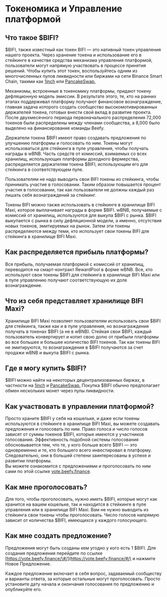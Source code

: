 # Токеномика и Управление платформой

## **Что такое $BIFI?**

$BIFI, также известный как токен BIFI — это нативный токен управления нашего проекта. Через хранение токена и использование его в стейкинге в качестве средства механизма управления платформой, пользователи могут напрямую участвовать в процессе принятия решений. Чтобы купить этот токен, воспользуйтесь одним из многочисленных пулов ликвидности или биржами на сети Binance Smart Chain, такими как [1inch](https://1inch.exchange/#/r/0xF4cb25a1FF50E319c267b3E51CBeC2699FB2A43B/BNB/BIFI/?network=56) или [PancakeSwap.](https://exchange.pancakeswap.finance/)

Механизмы, встроенные в токеномику платформы, придают токену дефляционную модель эмиссии. В результате этого, те, кто на ранних этапах поддерживал платформу получают финансовое вознаграждение, главная задача которого создать сообщество высокомотивированных держателей токена, готовых внести свой вклад в развитие проекта. После двухмесячного периода первоначального распределения 72,000 токенов были распределены между членами сообщества, а 8,000 было выделено на финансирование команды Beefy.

Держатели токена $BIFI имеют право создавать предложения по улучшению платформы и голосовать по ним. Токены могут использоваться для стейкинга в пуле управления, чтобы получать награды в wBNB. Часть средств от комиссий, взимаемых со всех хранилищ, использующих платформы доходного фермерства, распределяется держателям токена $BIFI, использующим его для стейкинга в соответствующем пуле.

Пользователям не надо выводить свои BIFI токены из стейкинга, чтобы принимать участие в голосовании. Таким образом повышается процент участия в голосовании, так как пользователи не должны каждый раз лишать себя вознаграждений за стейкинг.

Токены BIFI можно также использовать в стейкинге в хранилище BIFI Maxi, которое выплачивает награды в форме $BIFI. wBNB, получаемые с комиссий от хранилищ, используются для выкупа $BIFI с рынка. $BIFI выкупается с рынка в силу дефляционной модели, а именно, отсутствия новых токенов, эмитируемых на рынок. Затем эти токены распределяются между теми, кто использует свои токены BIFI для стейкинга в хранилище BIFI Maxi.

## **Как распределяется прибыль платформы?**

Вся прибыль, получаемая платформой с комиссий от хранилищ, переводится на смарт-контракт RewardPool в форме wBNB. Все, кто используют свои токены $BIFI для стейкинга в хранилище BIFI Maxi или в пуле управлению получают соответствующую их доле вознаграждение.

## **Что из себя представляет хранилище BIFI Maxi?**

Хранилище BIFI Maxi позволяет пользователям использовать свои $BIFI для стейкинга, также как и в пуле управления, но вознаграждения получать в токенах $BIFI \(а не в wBNB\). Стейкая свои $BIFI, каждый пользователь конвертирует и копит свою долю от прибыли платформы во все большее и большее количество BIFI токенов. Так как токены BIFI не эмитируются, то вознаграждения в $BIFI получаются за счет продажи wBNB и выкупа $BIFI с рынка.

## **Где я могу купить $BIFI?**

$BIFI можно найти на некоторых децентрализованных биржах, в частности на [1inch](https://1inch.exchange/#/r/0xF4cb25a1FF50E319c267b3E51CBeC2699FB2A43B/BNB/BIFI/?network=56) и [PancakeSwap.](https://exchange.pancakeswap.finance/) Покупка $BIFI обычно предполагает обмен нескольких монет через пулы ликвидности.

## **Как участвовать в управлении платформой?**

Просто храните $BIFI у себя на кошельке, и даже если токены используются в стейкинге в хранилище BIFI Maxi, вы можете создавать предложения и голосовать по ним. Право голоса и число голосов зависят от суммы токенов $BIFI, которые имеются у участников голосования. Эффективность подобной системы голосования обосновывается тем, что те, у кого больше всего $BIFI — это одновременно и те, кто большего всего инвестировал в платформу. Следовательно, они в большей степени заинтересованы в успехе и развитии платформы.  
Вы можете ознакомится с предложениями и проголосовать по ним сами по этой ссылке [vote.beefy.finance](https://vote.beefy.finance/).

## **Как мне проголосовать?**

Для того, чтобы проголосовать, нужно иметь $BIFI, которые могут как хранится на вашем кошельке, так и находится в стейкинге в пуле управления или в хранилище BIFI Maxi. Вам не нужно выводить из стейкинга свои токены чтобы проголосовать. Число голосов напрямую зависит от количества $BIFI, имеющихся у каждого голосующего.

## **Как мне создать предложение?**

Предложения могут быть созданы кем угодно у кого есть 1 $BIFI. Для создания предложения перейдите по ссылке [https://vote.beefy.finance/\#/](https://vote.beefy.finance/#/) и нажмите Новое Предложение.

Каждое предложение включает в себя вопрос, задаваемый сообществу и варианты ответа, за которые остальные могут проголосовать. Просто установите дату начала и окончания голосования по предложению и опубликуйте его.


